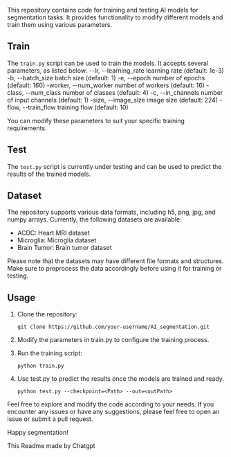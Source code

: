This repository contains code for training and testing AI models for segmentation tasks. It provides functionality to modify different models and train them using various parameters.

## Train

The `train.py` script can be used to train the models. It accepts several parameters, as listed below:
--lr, --learning_rate learning rate (default: 1e-3)
-b, --batch_size batch size (default: 1)
-e, --epoch number of epochs (default: 160)
-worker, --num_worker number of workers (default: 16)
-class, --num_class number of classes (default: 4)
-c, --in_channels number of input channels (default: 1)
-size, --image_size image size (default: 224)
-flow, --train_flow training flow (default: 10)


You can modify these parameters to suit your specific training requirements.

## Test

The `test.py` script is currently under testing and can be used to predict the results of the trained models.

## Dataset

The repository supports various data formats, including h5, png, jpg, and numpy arrays. Currently, the following datasets are available:

- ACDC: Heart MRI dataset
- Microglia: Microglia dataset
- Brain Tumor: Brain tumor dataset

Please note that the datasets may have different file formats and structures. Make sure to preprocess the data accordingly before using it for training or testing.

## Usage

1. Clone the repository:

   ```shell
   git clone https://github.com/your-username/AI_segmentation.git
2. Modify the parameters in train.py to configure the training process.
3. Run the training script:
    ```shell
    python train.py
4. Use test.py to predict the results once the models are trained and ready.
    ```shell
    python test.py --checkpoint=<Path> --out=<outPath>

Feel free to explore and modify the code according to your needs. If you encounter any issues or have any suggestions, please feel free to open an issue or submit a pull request.

Happy segmentation!

This Readme made by Chatgpt